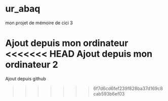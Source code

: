 # ur_abaq
mon projet de mémoire de cici 3

Ajout depuis mon ordinateur
<<<<<<< HEAD
Ajout depuis mon ordinateur 2
=======
Ajout depuis github
>>>>>>> 6f7d6cd6fef239f828ba37d169c8cab593b6ef03
